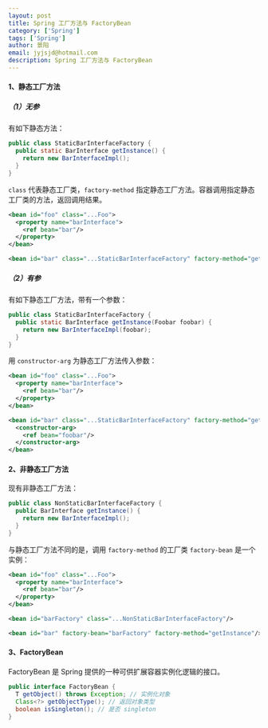 ```yaml
---
layout: post
title: Spring 工厂方法与 FactoryBean
category: ['Spring']
tags: ['Spring']
author: 景阳
email: jyjsjd@hotmail.com
description: Spring 工厂方法与 FactoryBean
---
```



#### 1、静态工厂方法
##### （1）无参
有如下静态方法：

```java
public class StaticBarInterfaceFactory {
  public static BarInterface getInstance() {
    return new BarInterfaceImpl();
  }
}
```

`class` 代表静态工厂类，`factory-method` 指定静态工厂方法。容器调用指定静态工厂类的方法，返回调用结果。

```xml
<bean id="foo" class="...Foo"> 
  <property name="barInterface"> 
    <ref bean="bar"/> 
  </property> 
</bean>

<bean id="bar" class="...StaticBarInterfaceFactory" factory-method="getInstance"/>
```

##### （2）有参
有如下静态工厂方法，带有一个参数：

```java
public class StaticBarInterfaceFactory { 
  public static BarInterface getInstance(Foobar foobar) { 
    return new BarInterfaceImpl(foobar); 
  }
}
```

用 `constructor-arg` 为静态工厂方法传入参数：

```xml
<bean id="foo" class="...Foo"> 
  <property name="barInterface"> 
    <ref bean="bar"/> 
  </property> 
</bean>

<bean id="bar" class="...StaticBarInterfaceFactory" factory-method="getInstance"> 
  <constructor-arg> 
    <ref bean="foobar"/> 
  </constructor-arg> 
</bean>
```

#### 2、非静态工厂方法
现有非静态工厂方法：

```java
public class NonStaticBarInterfaceFactory { 
  public BarInterface getInstance() { 
    return new BarInterfaceImpl(); 
  } 
}
```

与静态工厂方法不同的是，调用 `factory-method` 的工厂类 `factory-bean` 是一个实例：

```xml
<bean id="foo" class="...Foo"> 
  <property name="barInterface"> 
    <ref bean="bar"/> 
  </property> 
</bean>

<bean id="barFactory" class="...NonStaticBarInterfaceFactory"/>

<bean id="bar" factory-bean="barFactory" factory-method="getInstance"/>
```

#### 3、FactoryBean
FactoryBean 是 Spring 提供的一种可供扩展容器实例化逻辑的接口。

```java
public interface FactoryBean {
  T getObject() throws Exception; // 实例化对象
  Class<?> getObjectType(); // 返回对象类型
  boolean isSingleton(); // 是否 singleton
}
```
